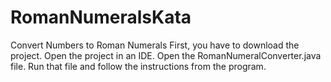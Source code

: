 # RomanNumeralsKata
Convert Numbers to Roman Numerals
First, you have to download the project. 
Open the project in an IDE.
Open the RomanNumeralConverter.java file.
Run that file and follow the instructions from the program.
